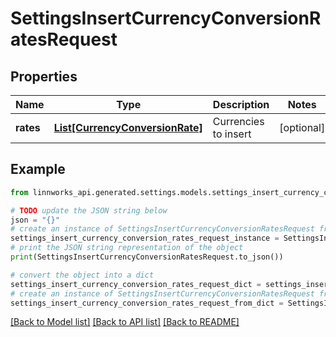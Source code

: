 # SettingsInsertCurrencyConversionRatesRequest


## Properties

Name | Type | Description | Notes
------------ | ------------- | ------------- | -------------
**rates** | [**List[CurrencyConversionRate]**](CurrencyConversionRate.md) | Currencies to insert | [optional] 

## Example

```python
from linnworks_api.generated.settings.models.settings_insert_currency_conversion_rates_request import SettingsInsertCurrencyConversionRatesRequest

# TODO update the JSON string below
json = "{}"
# create an instance of SettingsInsertCurrencyConversionRatesRequest from a JSON string
settings_insert_currency_conversion_rates_request_instance = SettingsInsertCurrencyConversionRatesRequest.from_json(json)
# print the JSON string representation of the object
print(SettingsInsertCurrencyConversionRatesRequest.to_json())

# convert the object into a dict
settings_insert_currency_conversion_rates_request_dict = settings_insert_currency_conversion_rates_request_instance.to_dict()
# create an instance of SettingsInsertCurrencyConversionRatesRequest from a dict
settings_insert_currency_conversion_rates_request_from_dict = SettingsInsertCurrencyConversionRatesRequest.from_dict(settings_insert_currency_conversion_rates_request_dict)
```
[[Back to Model list]](../README.md#documentation-for-models) [[Back to API list]](../README.md#documentation-for-api-endpoints) [[Back to README]](../README.md)



